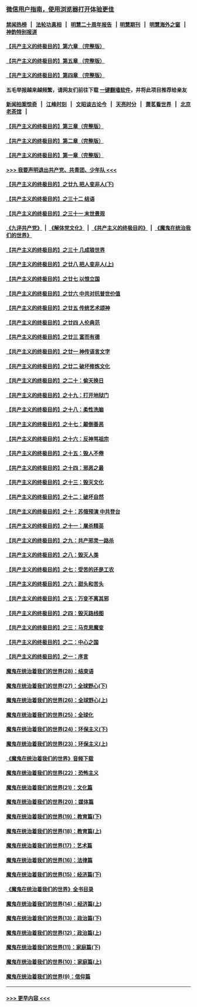 ### [微信用户指南，使用浏览器打开体验更佳](https://github.com/gfw-breaker/banned-news1/blob/master/indexes/wechat-guide.md?t=0)
#### [禁闻热榜](热点新闻.md?t=0)  &nbsp;&nbsp;|&nbsp;&nbsp; [法轮功真相](https://github.com/gfw-breaker/truth/blob/master/README.md?t=0) &nbsp;&nbsp;|&nbsp;&nbsp; [明慧二十周年报告](https://github.com/gfw-breaker/mh-reports/blob/master/README.md?t=0) &nbsp;&nbsp;|&nbsp;&nbsp;[明慧期刊](https://github.com/gfw-breaker/mh-qikan) &nbsp;&nbsp;|&nbsp;&nbsp; [明慧海外之窗](https://github.com/gfw-breaker/mh-news/blob/master/README.md?t=0) &nbsp;&nbsp;|&nbsp;&nbsp; [神韵特别报道](https://github.com/gfw-breaker/mh-news/blob/master/shenyun.md?t=0)
#### [【共产主义的终极目的】第六章 （完整版）](../pages/nsc422/n11428913.md?t=02061002) 
#### [【共产主义的终极目的】第五章 （完整版）](../pages/nsc422/n11428912.md?t=02061002) 
#### [【共产主义的终极目的】第四章 （完整版）](../pages/nsc422/n11428907.md?t=02061002) 
#### 五毛举报越来越频繁，请网友们前往下载 [一键翻墙软件](https://github.com/gfw-breaker/ssr-accounts)，并将此项目推荐给亲友
#### [新闻拍案惊奇](https://github.com/gfw-breaker/banned-news1/blob/master/pages/link4.md) &nbsp;&nbsp;|&nbsp;&nbsp; [江峰时刻](https://github.com/gfw-breaker/banned-news1/blob/master/pages/link4.md) &nbsp;&nbsp;|&nbsp;&nbsp; [文昭谈古论今](https://github.com/gfw-breaker/banned-news1/blob/master/pages/link4.md) &nbsp;&nbsp;|&nbsp;&nbsp; [天亮时分](https://github.com/gfw-breaker/banned-news1/blob/master/pages/link4.md) &nbsp;&nbsp;|&nbsp;&nbsp; [萧茗看世界](https://github.com/gfw-breaker/banned-news1/blob/master/pages/link4.md) &nbsp;&nbsp;|&nbsp;&nbsp; [北京老茶馆](https://github.com/gfw-breaker/banned-news1/blob/master/pages/link4.md) &nbsp;&nbsp;|&nbsp;&nbsp; 
#### [【共产主义的终极目的】第三章（完整版）](../pages/nsc422/n11428848.md?t=02061002) 
#### [【共产主义的终极目的】第二章（完整版）](../pages/nsc422/n11428831.md?t=02061002) 
#### [【共产主义的终极目的】第一章（完整版）](../pages/nsc422/n11417651.md?t=02061002) 
#### [>>> 我要声明退出共产党、共青团、少年队 <<<](https://github.com/begood0513/goodnews/blob/master/quit/letter.md) 
#### [【共产主义的终极目的】之廿九 把人变非人(下)](../pages/nsc422/n11344140.md?t=02061002) 
#### [【共产主义的终极目的】之三十二 结语](../pages/nsc422/n11360535.md?t=02061002) 
#### [【共产主义的终极目的】之三十一 末世景观](../pages/nsc422/n11351129.md?t=02061002) 
#### [《九评共产党》](https://github.com/begood0513/9ping.md/blob/master/README.md) &nbsp;|&nbsp; [《解体党文化》](../../../../jtdwh.md/blob/master/README.md)  &nbsp;|&nbsp; [《共产主义的终极目的》](../../../../gczydzjmd.md/blob/master/README.md) &nbsp;|&nbsp; [《魔鬼在统治我们的世界》](../../../../mgztzwmdsj.md/blob/master/README.md) 
#### [【共产主义的终极目的】之三十 几成狼世界](../pages/nsc422/n11348280.md?t=02061002) 
#### [【共产主义的终极目的】之廿八 把人变非人(上)](../pages/nsc422/n11340492.md?t=02061002) 
#### [【共产主义的终极目的】之廿七 以恨立国](../pages/nsc422/n11336944.md?t=02061002) 
#### [【共产主义的终极目的】之廿六 中共对抗普世价值](../pages/nsc422/n11324785.md?t=02061002) 
#### [【共产主义的终极目的】之廿五 传统艺术颂神](../pages/nsc422/n11296396.md?t=02061002) 
#### [【共产主义的终极目的】之廿四 人伦典范](../pages/nsc422/n11296397.md?t=02061002) 
#### [【共产主义的终极目的】之廿三 富而有德](../pages/nsc422/n11283598.md?t=02061002) 
#### [【共产主义的终极目的】之廿一 神传语言文字](../pages/nsc422/n11263265.md?t=02061002) 
#### [【共产主义的终极目的】之廿二 破坏修炼文化](../pages/nsc422/n11245728.md?t=02061002) 
#### [【共产主义的终极目的】之二十：偷天换日](../pages/nsc422/n11238846.md?t=02061002) 
#### [【共产主义的终极目的】之十九：打开地狱门](../pages/nsc422/n11206376.md?t=02061002) 
#### [【共产主义的终极目的】之十八：柔性洗脑](../pages/nsc422/n11199994.md?t=02061002) 
#### [【共产主义的终极目的】之十七：颠倒善恶](../pages/nsc422/n11179782.md?t=02061002) 
#### [【共产主义的终极目的】之十六：反神骂祖宗](../pages/nsc422/n11166798.md?t=02061002) 
#### [【共产主义的终极目的】之十五：毁人不倦](../pages/nsc422/n11166792.md?t=02061002) 
#### [【共产主义的终极目的】之十四：邪恶之最](../pages/nsc422/n11150249.md?t=02061002) 
#### [【共产主义的终极目的】之十三：毁灭文化](../pages/nsc422/n11135227.md?t=02061002) 
#### [【共产主义的终极目的】之十二：破坏自然](../pages/nsc422/n11135214.md?t=02061002) 
#### [【共产主义的终极目的】之十：苏俄预演 中共登台](../pages/nsc422/n11118424.md?t=02061002) 
#### [【共产主义的终极目的】之十一：屠杀精英](../pages/nsc422/n11118442.md?t=02061002) 
#### [【共产主义的终极目的】之九：共产邪灵一路杀](../pages/nsc422/n11114139.md?t=02061002) 
#### [【共产主义的终极目的】之八：毁灭人类](../pages/nsc422/n11108503.md?t=02061002) 
#### [【共产主义的终极目的】之七：受苦的还是工农](../pages/nsc422/n11101809.md?t=02061002) 
#### [【共产主义的终极目的】之六：甜头和苦头](../pages/nsc422/n11096971.md?t=02061002) 
#### [【共产主义的终极目的】之五：万变不离其邪](../pages/nsc422/n11091285.md?t=02061002) 
#### [【共产主义的终极目的】之四：毁灭路线图](../pages/nsc422/n11086284.md?t=02061002) 
#### [【共产主义的终极目的】之三：马克思魔变](../pages/nsc422/n11061941.md?t=02061002) 
#### [【共产主义的终极目的】之二：中心之国](../pages/nsc422/n11047728.md?t=02061002) 
#### [【共产主义的终极目的】之一：序言](../pages/nsc422/n11086077.md?t=02061002) 
#### [魔鬼在统治着我们的世界(28)：结束语](../pages/nsc422/n10936246.md?t=02061002) 
#### [魔鬼在统治着我们的世界(27)：全球野心(下)](../pages/nsc422/n10928319.md?t=02061002) 
#### [魔鬼在统治着我们的世界(26)：全球野心(上)](../pages/nsc422/n10900318.md?t=02061002) 
#### [魔鬼在统治着我们的世界(25)：全球化](../pages/nsc422/n10788205.md?t=02061002) 
#### [魔鬼在统治着我们的世界(24)：环保主义(下)](../pages/nsc422/n10695307.md?t=02061002) 
#### [魔鬼在统治着我们的世界(23)：环保主义(上)](../pages/nsc422/n10688613.md?t=02061002) 
#### [《魔鬼在统治着我们的世界》音频下载](../pages/nsc422/n10635553.md?t=02061002) 
#### [魔鬼在统治着我们的世界(22)：恐怖主义](../pages/nsc422/n10614727.md?t=02061002) 
#### [魔鬼在统治着我们的世界(21)：文化篇](../pages/nsc422/n10597706.md?t=02061002) 
#### [魔鬼在统治着我们的世界(20)：媒体篇](../pages/nsc422/n10586579.md?t=02061002) 
#### [魔鬼在统治着我们的世界(19)：教育篇(下)](../pages/nsc422/n10564808.md?t=02061002) 
#### [魔鬼在统治着我们的世界(18)：教育篇(上)](../pages/nsc422/n10526970.md?t=02061002) 
#### [魔鬼在统治着我们的世界(17)：艺术篇](../pages/nsc422/n10499093.md?t=02061002) 
#### [魔鬼在统治着我们的世界(16)：法律篇](../pages/nsc422/n10485969.md?t=02061002) 
#### [魔鬼在统治着我们的世界(15)：经济篇(下)](../pages/nsc422/n10469975.md?t=02061002) 
#### [《魔鬼在统治着我们的世界》全书目录](../pages/nsc422/n10464261.md?t=02061002) 
#### [魔鬼在统治着我们的世界(14)：经济篇(上)](../pages/nsc422/n10457370.md?t=02061002) 
#### [魔鬼在统治着我们的世界(13)：政治篇(下)](../pages/nsc422/n10448270.md?t=02061002) 
#### [魔鬼在统治着我们的世界(12)：政治篇(上)](../pages/nsc422/n10444576.md?t=02061002) 
#### [魔鬼在统治着我们的世界(11)：家庭篇(下)](../pages/nsc422/n10440961.md?t=02061002) 
#### [魔鬼在统治着我们的世界(10)：家庭篇(上)](../pages/nsc422/n10435448.md?t=02061002) 
#### [魔鬼在统治着我们的世界(9)：信仰篇](../pages/nsc422/n10432159.md?t=02061002) 

----
#### [ >>> 更早内容 <<< ](../indexes/nsc422-earlier.md)
